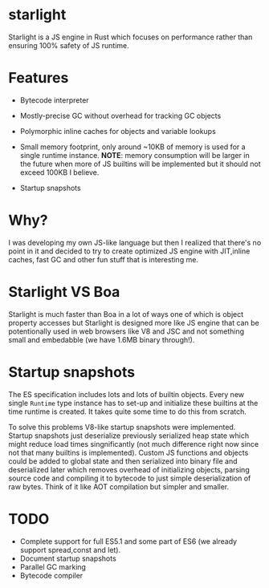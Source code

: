 # starlight

Starlight is a JS engine in Rust which focuses on performance rather than ensuring 100% safety of JS runtime.


# Features
- Bytecode interpreter
- Mostly-precise GC without overhead for tracking GC objects
- Polymorphic inline caches for objects and variable lookups
- Small memory footprint, only around ~10KB of memory is used for a single runtime instance. 
    **NOTE**: memory consumption will be larger in the future when more of JS builtins will be implemented but it should not exceed 100KB I believe.

- Startup snapshots

# Why?

I was developing my own JS-like language but then I realized that there's no point in it and decided to try to create optimized JS engine with JIT,inline caches, fast GC and other fun stuff that is interesting me.

# Starlight VS Boa
Starlight is much faster than Boa in a lot of ways one of which is object property accesses but Starlight is designed more like JS engine that can be potentionally used in web browsers like V8 and JSC and not something small and embedabble (we have 1.6MB binary through!).

# Startup snapshots
The ES specification includes lots and lots of builtin objects. Every new single `Runtime` type instance has to set-up and initialize these builtins at the time runtime is created. It takes quite some time to do this from scratch.


To solve this problems V8-like startup snapshots were implemented. Startup snapshots just deserialize previously serialized heap state which might reduce load times singnificantly (not much difference right now since not that many builtins is implemented). Custom JS functions and objects could be added to global state and then serialized into binary file and deserialized later which removes overhead of initializing objects, parsing source code and compiling it to bytecode to just simple deserialization of raw bytes. Think of it like AOT compilation but simpler and smaller.


# TODO
- Complete support for full ES5.1 and some part of ES6 (we already support spread,const and let).
- Document startup snapshots
- Parallel GC marking
- Bytecode compiler
